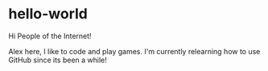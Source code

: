 # hello-world

Hi People of the Internet!

Alex here, I like to code and play games.
I'm currently relearning how to use GitHub since its been a while!
